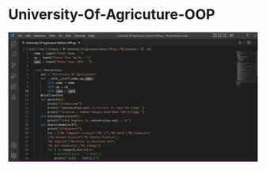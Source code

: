 # University-Of-Agricuture-OOP

<img align="left" alt="Coding"  src="https://github.com/jawadsamiulhaq/University-Of-Agricuture-OOP/blob/main/code%20img.PNG">
